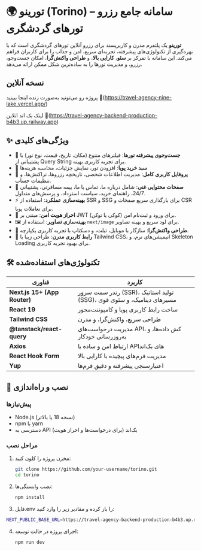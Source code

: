 # 🌍 تورینو (Torino) – سامانه جامع رزرو تورهای گردشگری

**تورینو** یک پلتفرم مدرن و کاربرپسند برای رزرو آنلاین تورهای گردشگری است که با بهره‌گیری از تکنولوژی‌های پیشرفته، تجربه‌ای سریع، امن و جذاب را برای کاربران فراهم می‌کند. این سامانه با تمرکز بر **سئو**، **کارایی بالا**، و **طراحی واکنش‌گرا**، امکان جست‌وجو، رزرو، و مدیریت تورها را به ساده‌ترین شکل ممکن ارائه می‌دهد.

## نسخه آنلاین

پروژه رو می‌تونید به‌صورت زنده اینجا ببینید
🔗(https://travel-agency-nine-lake.vercel.app/)

لینک بک اند انلاین
🔗(https://travel-agency-backend-production-b4b3.up.railway.app)

## ✨ ویژگی‌های کلیدی

- 🔎 **جست‌وجوی پیشرفته تورها**: فیلترهای متنوع (مکان، تاریخ، قیمت، نوع تور) با پشتیبانی از Query String برای تجربه کاربری بهینه.
- 🛒 **سبد خرید پویا**: افزودن تور، نمایش جزئیات، محاسبه هزینه‌ها
- 👤 **پروفایل کاربری کامل**: مدیریت اطلاعات شخصی، تاریخچه رزروها، تراکنش‌ها، و تنظیمات حساب.
- 📄 **صفحات محتوایی غنی**: شامل درباره ما، تماس با ما، بیمه مسافرتی، پشتیبانی 24/7، راهنمای خرید، سیاست استرداد، و پرسش‌های متداول.
- ⚡️ **بهینه‌سازی عملکرد**: استفاده از SSR و SSG برای بارگذاری سریع صفحات و CSR برای تعاملات پویا.
- 🔐 **احراز هویت امن**: مبتنی بر JWT (کوکی یا توکن) برای ورود و ثبت‌نام امن.
- 🖼️ **بهینه‌سازی تصاویر**: استفاده از `next/image` برای لود سریع و بهینه تصاویر.
- 🧩 **طراحی واکنش‌گرا**: سازگار با موبایل، تبلت، و دسکتاپ با تجربه کاربری یکپارچه.
- 🎨 **رابط کاربری مدرن**: طراحی زیبا با Tailwind CSS، انیمیشن‌های نرم، و Skeleton Loading برای بهبود تجربه کاربری.

## 🛠️ تکنولوژی‌های استفاده‌شده

| فناوری                       | کاربرد                                                                |
| ---------------------------- | --------------------------------------------------------------------- |
| **Next.js 15+ (App Router)** | رندر سمت سرور (SSR)، تولید استاتیک (SSG)، مسیرهای دینامیک، و سئوی قوی |
| **React 19**                 | ساخت رابط کاربری پویا و کامپوننت‌محور                                 |
| **Tailwind CSS**             | طراحی سریع، واکنش‌گرا، و مدرن                                         |
| **@tanstack/react-query**    | مدیریت درخواست‌های API، کش داده‌ها، و به‌روزرسانی خودکار              |
| **Axios**                    | ارتباط امن و ساده با APIهای بک‌اند                                    |
| **React Hook Form**          | مدیریت فرم‌های پیچیده با کارایی بالا                                  |
| **Yup**                      | اعتبارسنجی پیشرفته و دقیق فرم‌ها                                      |

## 🚀 نصب و راه‌اندازی

### پیش‌نیازها

- Node.js (نسخه 18 یا بالاتر)
- npm یا yarn
- دسترسی به API بک‌اند (برای درخواست‌ها و احراز هویت)

### مراحل نصب

1. مخزن پروژه را کلون کنید:

   ```bash
   git clone https://github.com/your-username/torino.git
   cd torino

   ```

2. نصب وابستگی‌ها:

   ```bash
   npm install

   ```

3. فایل.env را باز کرده و مقادیر زیر را وارد کنید:

```bash
NEXT_PUBLIC_BASE_URL=https://travel-agency-backend-production-b4b3.up.railway.app

```

4. اجرای پروژه در حالت توسعه:

   ```bash
   npm run dev

   ```
